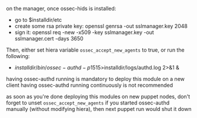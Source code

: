 on the manager, once ossec-hids is installed:
  * go to $installdir/etc
  * create some rsa private key: openssl genrsa -out sslmanager.key 2048
  * sign it: openssl req -new -x509 -key sslmanager.key -out sslmanager.cert -days 3650

Then, either set hiera variable `ossec_accept_new_agents` to true, or run the following:
  * $installdir/bin/ossec-authd -p 1515 >$installdir/logs/authd.log 2>&1 &

having ossec-authd running is mandatory to deploy this module on a new client
having ossec-authd running continuously is not recommended

as soon as you're done deploying this modules on new puppet nodes, don't forget to unset `ossec_accept_new_agents`
if you started ossec-authd manually (without modifying hiera), then next puppet run would shut it down
